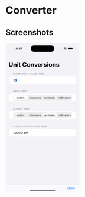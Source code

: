 # Converter

## Screenshots
<img align="left" src="https://github.com/makhmudov0907/Converter/blob/main/images/1.png" width="200" height="400">
